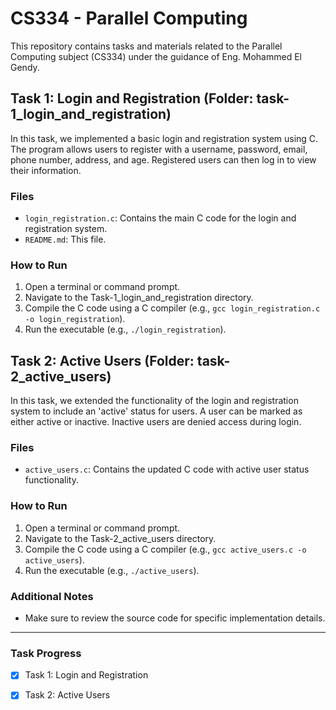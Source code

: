 # CS334 - Parallel Computing

This repository contains tasks and materials related to the Parallel Computing subject (CS334) under the guidance of Eng. Mohammed El Gendy.

## Task 1: Login and Registration (Folder: task-1_login_and_registration)

In this task, we implemented a basic login and registration system using C. The program allows users to register with a username, password, email, phone number, address, and age. Registered users can then log in to view their information.

### Files
- `login_registration.c`: Contains the main C code for the login and registration system.
- `README.md`: This file.

### How to Run
1. Open a terminal or command prompt.
2. Navigate to the Task-1_login_and_registration directory.
3. Compile the C code using a C compiler (e.g., `gcc login_registration.c -o login_registration`).
4. Run the executable (e.g., `./login_registration`).

## Task 2: Active Users (Folder: task-2_active_users)

In this task, we extended the functionality of the login and registration system to include an 'active' status for users. A user can be marked as either active or inactive. Inactive users are denied access during login.

### Files
- `active_users.c`: Contains the updated C code with active user status functionality.

### How to Run
1. Open a terminal or command prompt.
2. Navigate to the Task-2_active_users directory.
3. Compile the C code using a C compiler (e.g., `gcc active_users.c -o active_users`).
4. Run the executable (e.g., `./active_users`).

### Additional Notes
- Make sure to review the source code for specific implementation details.

---

### Task Progress

- [x] Task 1: Login and Registration
- [x] Task 2: Active Users


